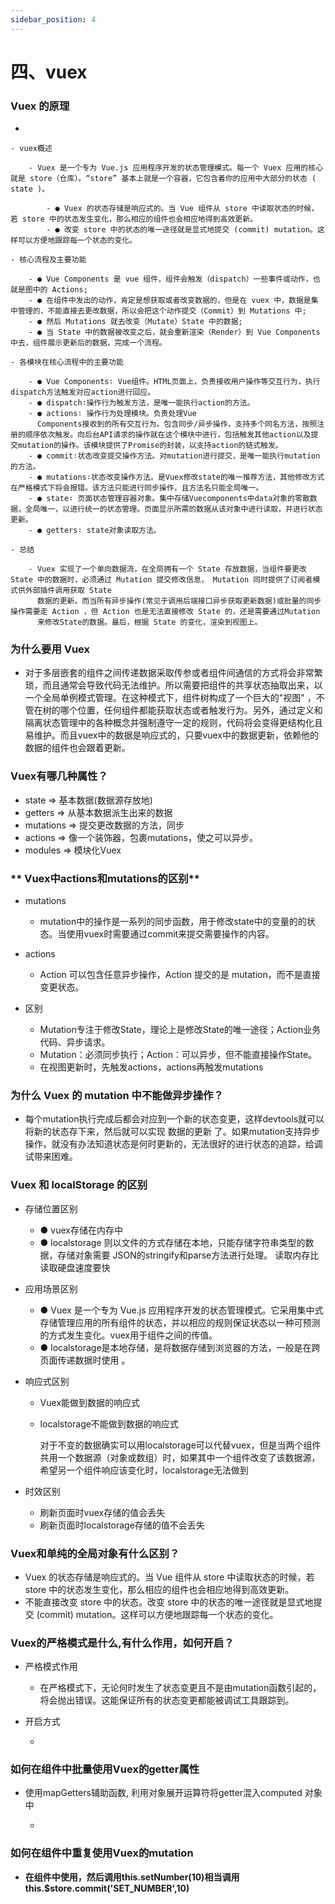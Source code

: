 ```yaml
---
sidebar_position: 4
---
```


# 四、vuex

### **Vuex 的原理**

-

    - vuex概述

        - Vuex 是一个专为 Vue.js 应用程序开发的状态管理模式。每一个 Vuex 应用的核心就是 store（仓库）。“store” 基本上就是一个容器，它包含着你的应用中大部分的状态 ( state )。

            - ● Vuex 的状态存储是响应式的。当 Vue 组件从 store 中读取状态的时候，若 store 中的状态发生变化，那么相应的组件也会相应地得到高效更新。
            - ● 改变 store 中的状态的唯一途径就是显式地提交 (commit) mutation。这样可以方便地跟踪每一个状态的变化。

    - 核心流程及主要功能

        - ● Vue Components 是 vue 组件，组件会触发（dispatch）一些事件或动作，也就是图中的 Actions;
        - ● 在组件中发出的动作，肯定是想获取或者改变数据的，但是在 vuex 中，数据是集中管理的，不能直接去更改数据，所以会把这个动作提交（Commit）到 Mutations 中;
        - ● 然后 Mutations 就去改变（Mutate）State 中的数据;
        - ● 当 State 中的数据被改变之后，就会重新渲染（Render）到 Vue Components 中去，组件展示更新后的数据，完成一个流程。

    - 各模块在核心流程中的主要功能

        - ● Vue Components∶ Vue组件。HTML页面上，负责接收用户操作等交互行为，执行dispatch方法触发对应action进行回应。
        - ● dispatch∶操作行为触发方法，是唯一能执行action的方法。
        - ● actions∶ 操作行为处理模块。负责处理Vue
          Components接收到的所有交互行为。包含同步/异步操作，支持多个同名方法，按照注册的顺序依次触发。向后台API请求的操作就在这个模块中进行，包括触发其他action以及提交mutation的操作。该模块提供了Promise的封装，以支持action的链式触发。
        - ● commit∶状态改变提交操作方法。对mutation进行提交，是唯一能执行mutation的方法。
        - ● mutations∶状态改变操作方法。是Vuex修改state的唯一推荐方法，其他修改方式在严格模式下将会报错。该方法只能进行同步操作，且方法名只能全局唯一。
        - ● state∶ 页面状态管理容器对象。集中存储Vuecomponents中data对象的零散数据，全局唯一，以进行统一的状态管理。页面显示所需的数据从该对象中进行读取，并进行状态更新。
        - ● getters∶ state对象读取方法。

    - 总结

        - Vuex 实现了一个单向数据流，在全局拥有一个 State 存放数据，当组件要更改 State 中的数据时，必须通过 Mutation 提交修改信息， Mutation 同时提供了订阅者模式供外部插件调用获取 State
          数据的更新。而当所有异步操作(常见于调用后端接口异步获取更新数据)或批量的同步操作需要走 Action ，但 Action 也是无法直接修改 State 的，还是需要通过Mutation
          来修改State的数据。最后，根据 State 的变化，渲染到视图上。

### **为什么要用 Vuex**

- 对于多层嵌套的组件之间传递数据采取传参或者组件间通信的方式将会非常繁琐，而且通常会导致代码无法维护。所以需要把组件的共享状态抽取出来，以一个全局单例模式管理。在这种模式下，组件树构成了一个巨大的"视图"
  ，不管在树的哪个位置，任何组件都能获取状态或者触发行为。另外，通过定义和隔离状态管理中的各种概念并强制遵守一定的规则，代码将会变得更结构化且易维护。而且vuex中的数据是响应式的，只要vuex中的数据更新，依赖他的数据的组件也会跟着更新。

### **Vuex有哪几种属性？**

- state => 基本数据(数据源存放地)
- getters => 从基本数据派生出来的数据
- mutations => 提交更改数据的方法，同步
- actions => 像一个装饰器，包裹mutations，使之可以异步。
- modules => 模块化Vuex

### ** Vuex中actions和mutations的区别**

- mutations

    - mutation中的操作是一系列的同步函数，用于修改state中的变量的的状态。当使用vuex时需要通过commit来提交需要操作的内容。

- actions

    - Action 可以包含任意异步操作，Action 提交的是 mutation，而不是直接变更状态。

- 区别

    - Mutation专注于修改State，理论上是修改State的唯一途径；Action业务代码、异步请求。
    - Mutation：必须同步执行；Action：可以异步，但不能直接操作State。
    - 在视图更新时，先触发actions，actions再触发mutations

### **为什么 Vuex 的 mutation 中不能做异步操作？**

- 每个mutation执行完成后都会对应到一个新的状态变更，这样devtools就可以将新的状态存下来，然后就可以实现 数据的更新
  了。如果mutation支持异步操作，就没有办法知道状态是何时更新的，无法很好的进行状态的追踪，给调试带来困难。

### **Vuex 和 localStorage 的区别**

- 存储位置区别

    - ● vuex存储在内存中
    - ● localstorage 则以文件的方式存储在本地，只能存储字符串类型的数据，存储对象需要 JSON的stringify和parse方法进行处理。 读取内存比读取硬盘速度要快

- 应用场景区别

    - ● Vuex 是一个专为 Vue.js 应用程序开发的状态管理模式。它采用集中式存储管理应用的所有组件的状态，并以相应的规则保证状态以一种可预测的方式发生变化。vuex用于组件之间的传值。
    - ● localstorage是本地存储，是将数据存储到浏览器的方法，一般是在跨页面传递数据时使用 。

- 响应式区别

    - Vuex能做到数据的响应式

    - localstorage不能做到数据的响应式

      对于不变的数据确实可以用localstorage可以代替vuex，但是当两个组件共用一个数据源（对象或数组）时，如果其中一个组件改变了该数据源，希望另一个组件响应该变化时，localstorage无法做到

- 时效区别

    - 刷新页面时vuex存储的值会丢失
    - 刷新页面时localstorage存储的值不会丢失

### **Vuex和单纯的全局对象有什么区别？**

- Vuex 的状态存储是响应式的。当 Vue 组件从 store 中读取状态的时候，若 store 中的状态发生变化，那么相应的组件也会相应地得到高效更新。
- 不能直接改变 store 中的状态。改变 store 中的状态的唯一途径就是显式地提交 (commit) mutation。这样可以方便地跟踪每一个状态的变化。

### **Vuex的严格模式是什么,有什么作用，如何开启？**

- 严格模式作用

    - 在严格模式下，无论何时发生了状态变更且不是由mutation函数引起的，将会抛出错误。这能保证所有的状态变更都能被调试工具跟踪到。

- 开启方式

    -

### **如何在组件中批量使用Vuex的getter属性**

- 使用mapGetters辅助函数, 利用对象展开运算符将getter混入computed 对象中

    -

### **如何在组件中重复使用Vuex的mutation**

- **在组件中使用，然后调用this.setNumber(10)相当调用this.$store.commit('SET_NUMBER',10)**

